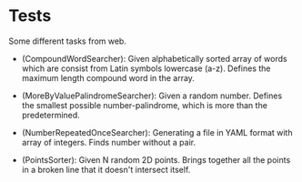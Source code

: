# Tests
Some different tasks from web.

- (CompoundWordSearcher):
Given alphabetically sorted array of words which are consist from Latin symbols lowercase (a-z).
Defines the maximum length compound word in the array.

- (MoreByValuePalindromeSearcher):
Given a random number. 
Defines the smallest possible number-palindrome, which is more than the predetermined.

- (NumberRepeatedOnceSearcher):
Generating a file in YAML format with array of integers. 
Finds number without a pair.

- (PointsSorter):
Given N random 2D points. Brings together all the points in a broken line that it doesn't intersect itself.
